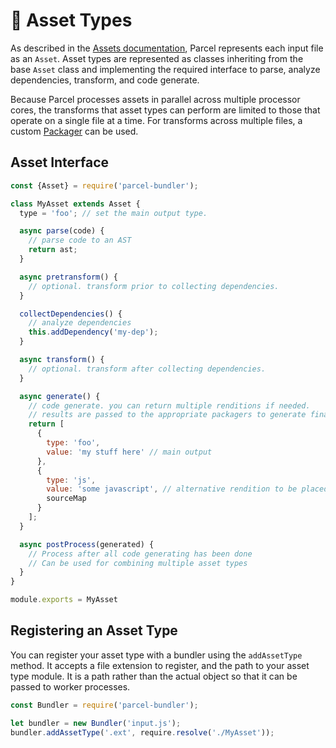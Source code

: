 # 📝 Asset Types

As described in the [Assets documentation](assets.html), Parcel represents each input file as an `Asset`. Asset types are represented as classes inheriting from the base `Asset` class and implementing the required interface to parse, analyze dependencies, transform, and code generate.

Because Parcel processes assets in parallel across multiple processor cores, the transforms that asset types can perform are limited to those that operate on a single file at a time. For transforms across multiple files, a custom [Packager](packagers.html) can be used.

## Asset Interface

```javascript
const {Asset} = require('parcel-bundler');

class MyAsset extends Asset {
  type = 'foo'; // set the main output type.

  async parse(code) {
    // parse code to an AST
    return ast;
  }

  async pretransform() {
    // optional. transform prior to collecting dependencies.
  }

  collectDependencies() {
    // analyze dependencies
    this.addDependency('my-dep');
  }

  async transform() {
    // optional. transform after collecting dependencies.
  }

  async generate() {
    // code generate. you can return multiple renditions if needed.
    // results are passed to the appropriate packagers to generate final bundles.
    return [
      {
        type: 'foo',
        value: 'my stuff here' // main output
      },
      {
        type: 'js',
        value: 'some javascript', // alternative rendition to be placed in JS bundle if needed
        sourceMap
      }
    ];
  }

  async postProcess(generated) {
    // Process after all code generating has been done
    // Can be used for combining multiple asset types
  }
}

module.exports = MyAsset
```

## Registering an Asset Type

You can register your asset type with a bundler using the `addAssetType` method. It accepts a file extension to register, and the path to your asset type module. It is a path rather than the actual object so that it can be passed to worker processes.

```javascript
const Bundler = require('parcel-bundler');

let bundler = new Bundler('input.js');
bundler.addAssetType('.ext', require.resolve('./MyAsset'));
```
